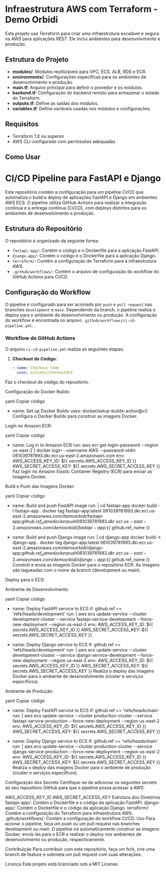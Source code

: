 # Infraestrutura AWS com Terraform - Demo Orbidi

Este projeto usa Terraform para criar uma infraestrutura escalável e segura na AWS para aplicações REST. Ele inclui ambientes para desenvolvimento e produção.

## Estrutura do Projeto

- **modules/**: Módulos reutilizáveis para VPC, ECS, ALB, RDS e ECR.
- **environments/**: Configurações específicas para os ambientes de desenvolvimento e produção.
- **main.tf**: Arquivo principal para definir o provedor e os módulos.
- **backend.tf**: Configuração do backend remoto para armazenar o estado do Terraform.
- **outputs.tf**: Define as saídas dos módulos.
- **variables.tf**: Define variáveis usadas nos módulos e configurações.

## Requisitos

- Terraform 1.0 ou superior
- AWS CLI configurado com permissões adequadas

## Como Usar

# CI/CD Pipeline para FastAPI e Django

Este repositório contém a configuração para um pipeline CI/CD que automatiza o build e deploy de aplicações FastAPI e Django em ambientes AWS ECS. O pipeline utiliza GitHub Actions para realizar a integração contínua e a entrega contínua (CI/CD), com deploys distintos para os ambientes de desenvolvimento e produção.

## Estrutura do Repositório

O repositório é organizado da seguinte forma:

- `fastapi-app/`: Contém o código e o Dockerfile para a aplicação FastAPI.
- `django-app/`: Contém o código e o Dockerfile para a aplicação Django.
- `terraform/`: Contém a configuração do Terraform para a infraestrutura AWS.
- `.github/workflows/`: Contém o arquivo de configuração do workflow do GitHub Actions para CI/CD.

## Configuração do Workflow

O pipeline é configurado para ser acionado por `push` e `pull request` nas branches `development` e `main`. Dependendo da branch, o pipeline realiza o deploy para o ambiente de desenvolvimento ou produção. A configuração do workflow é encontrada no arquivo `.github/workflows/ci-cd-pipeline.yml`.

### Workflow do GitHub Actions

O arquivo `ci-cd-pipeline.yml` realiza as seguintes etapas:

1. **Checkout do Código**:
   ```yaml
   - name: Checkout code
     uses: actions/checkout@v3
Faz o checkout do código do repositório.

Configuração do Docker Buildx:

yaml
Copiar código
- name: Set up Docker Buildx
  uses: docker/setup-buildx-action@v2
Configura o Docker Buildx para construir as imagens Docker.

Login no Amazon ECR:

yaml
Copiar código
- name: Log in to Amazon ECR
  run: aws ecr get-login-password --region us-east-2 | docker login --username AWS --password-stdin 061039781993.dkr.ecr.us-east-2.amazonaws.com
  env:
    AWS_ACCESS_KEY_ID: ${{ secrets.AWS_ACCESS_KEY_ID }}
    AWS_SECRET_ACCESS_KEY: ${{ secrets.AWS_SECRET_ACCESS_KEY }}
Faz login no Amazon Elastic Container Registry (ECR) para enviar as imagens Docker.

Build e Push das Imagens Docker:

yaml
Copiar código
- name: Build and push FastAPI image
  run: |
    cd fastapi-app
    docker build -t fastapi-app .
    docker tag fastapi-app:latest 061039781993.dkr.ecr.us-east-2.amazonaws.com/demoorbidi/fastapi-app:${{ github.ref_name }}
    docker push 061039781993.dkr.ecr.us-east-2.amazonaws.com/demoorbidi/fastapi-app:${{ github.ref_name }}

- name: Build and push Django image
  run: |
    cd django-app
    docker build -t django-app .
    docker tag django-app:latest 061039781993.dkr.ecr.us-east-2.amazonaws.com/demoorbidi/django-app:${{ github.ref_name }}
    docker push 061039781993.dkr.ecr.us-east-2.amazonaws.com/demoorbidi/django-app:${{ github.ref_name }}
Constrói e envia as imagens Docker para o repositório ECR. As imagens são tagueadas com o nome da branch (development ou main).

Deploy para o ECS:

Ambiente de Desenvolvimento:

yaml
Copiar código
- name: Deploy FastAPI service to ECS
  if: github.ref == 'refs/heads/development'
  run: |
    aws ecs update-service --cluster development-cluster --service fastapi-service-development --force-new-deployment --region us-east-2
  env:
    AWS_ACCESS_KEY_ID: ${{ secrets.AWS_ACCESS_KEY_ID }}
    AWS_SECRET_ACCESS_KEY: ${{ secrets.AWS_SECRET_ACCESS_KEY }}

- name: Deploy Django service to ECS
  if: github.ref == 'refs/heads/development'
  run: |
    aws ecs update-service --cluster development-cluster --service django-service-development --force-new-deployment --region us-east-2
  env:
    AWS_ACCESS_KEY_ID: ${{ secrets.AWS_ACCESS_KEY_ID }}
    AWS_SECRET_ACCESS_KEY: ${{ secrets.AWS_SECRET_ACCESS_KEY }}
Realiza o deploy das imagens Docker para o ambiente de desenvolvimento (cluster e serviços específicos).

Ambiente de Produção:

yaml
Copiar código
- name: Deploy FastAPI service to ECS
  if: github.ref == 'refs/heads/main'
  run: |
    aws ecs update-service --cluster production-cluster --service fastapi-service-production --force-new-deployment --region us-east-2
  env:
    AWS_ACCESS_KEY_ID: ${{ secrets.AWS_ACCESS_KEY_ID }}
    AWS_SECRET_ACCESS_KEY: ${{ secrets.AWS_SECRET_ACCESS_KEY }}

- name: Deploy Django service to ECS
  if: github.ref == 'refs/heads/main'
  run: |
    aws ecs update-service --cluster production-cluster --service django-service-production --force-new-deployment --region us-east-2
  env:
    AWS_ACCESS_KEY_ID: ${{ secrets.AWS_ACCESS_KEY_ID }}
    AWS_SECRET_ACCESS_KEY: ${{ secrets.AWS_SECRET_ACCESS_KEY }}
Realiza o deploy das imagens Docker para o ambiente de produção (cluster e serviços específicos).

Configuração dos Secrets
Certifique-se de adicionar os seguintes secrets ao seu repositório GitHub para que o pipeline possa acessar a AWS:

AWS_ACCESS_KEY_ID
AWS_SECRET_ACCESS_KEY
Estrutura dos Diretórios
fastapi-app/: Contém o Dockerfile e o código da aplicação FastAPI.
django-app/: Contém o Dockerfile e o código da aplicação Django.
terraform/: Contém a configuração do Terraform para infraestrutura AWS.
.github/workflows/: Contém a configuração do workflow CI/CD.
Uso
Para acionar o pipeline, faça um push ou um pull request nas branches development ou main. O pipeline irá automaticamente construir as imagens Docker, enviá-las para o ECR e realizar o deploy nos ambientes de desenvolvimento ou produção, respectivamente.

Contribuição
Para contribuir com este repositório, faça um fork, crie uma branch de feature e submeta um pull request com suas alterações.

Licença
Este projeto está licenciado sob a MIT License.